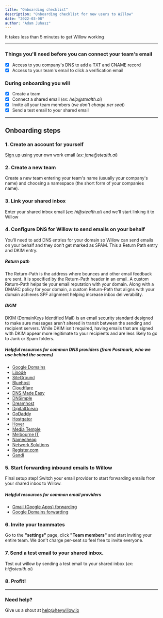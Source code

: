 ```yaml
---
title: "Onboarding checklist"
description: "Onboarding checklist for new users to Willow"
date: "2022-03-08"
author: "Adam Juhasz"
---
```


It takes less than 5 minutes to get Willow working

---

### Things you'll need before you can connect your team's email

- [x] Access to you company's DNS to add a TXT and CNAME record
- [x] Access to your team's email to click a verification email

### During onboarding you will

- [x] Create a team
- [x] Connect a shared email (_ex: help@stealth.ai_)
- [x] Invite all your team members (_we don't charge per seat_)
- [x] Send a test email to your shared email

---

## Onboarding steps

### 1. Create an account for yourself

[Sign up](/signup) using your own work email (_ex: jane@stealth.ai_)

### 2. Create a new team

Create a new team entering your team's name (usually your company's name) and choosing a namespace (the short form of your companies name).

### 3. Link your shared inbox

Enter your shared inbox email (_ex: hi@stealth.ai_) and we'll start linking it to Willow

### 4. Configure DNS for Willow to send emails on your behalf

You'll need to add DNS entries for your domain so Willow can send emails on your behalf and they don't get marked as SPAM. This a Return Path entry and DKIM entry.

##### Return path

The Return-Path is the address where bounces and other email feedback are sent. It is specified by the Return-Path header in an email. A custom Return-Path helps tie your email reputation with your domain. Along with a DMARC policy for your domain, a custom Return-Path that aligns with your domain achieves SPF alignment helping increase inbox deliverability.

##### DKIM

DKIM (DomainKeys Identified Mail) is an email security standard designed to make sure messages aren&apos;t altered in transit between the sending and recipient servers. While DKIM isn&apos;t required, having emails that are signed with DKIM appear more legitimate to your recipients and are less likely to go to Junk or Spam folders.

##### Helpful resources for common DNS providers (from Postmark, who we use behind the scenes)

- [Google Domains](https://postmarkapp.com/videos/setting-up-dkim-custom-return-path-dmarc-in-google-domains)
- [Linode](https://www.linode.com/docs/platform/manager/dns-manager/#add-dns-records)
- [SiteGround](https://www.siteground.com/kb/configure-spf-dkim-dmarc-records/)
- [Bluehost](https://my.bluehost.com/cgi/help/559)
- [Cloudflare](https://postmarkapp.com/videos/setting-up-dkim-custom-return-path-dmarc-in-cloudflare)
- [DNS Made Easy](http://help.dnsmadeeasy.com/managed-dns/records/txt-record/)
- [DNSimple](https://support.dnsimple.com/articles/advanced-editor/)
- [Dreamhost](https://help.dreamhost.com/hc/en-us/articles/215414867-How-do-I-add-custom-DNS-records-#TXT_record)
- [DigitalOcean](https://www.digitalocean.com/docs/networking/dns/how-to/manage-records/)
- [GoDaddy](https://postmarkapp.com/videos/godaddy-authentication)
- [Hostgator](https://support.hostgator.com/articles/cpanel/how-to-change-dns-zones-mx-cname-and-a-records)
- [Hover](https://help.hover.com/hc/en-us/articles/217282457-How-to-Edit-DNS-records-A-CNAME-MX-TXT-and-SRV-Updated-Aug-2015-)
- [Media Temple](https://mediatemple.net/community/products/dv/204403794/how-can-i-change-the-dns-records-for-my-domain)
- [Melbourne IT](http://support.melbourneit.com.au/articles/help/How-do-I-manage-advanced-DNS/)
- [Namecheap](https://www.namecheap.com/support/knowledgebase/article.aspx/317)
- [Network Solutions](http://www.networksolutions.com/support/how-to-manage-advanced-dns-records)
- [Register.com](https://forum.web.com/register/faq/#AccountInformation/What_Is_a_DNS_Record.htm)
- [Gandi](https://postmarkapp.com/videos/setting-up-dkim-custom-return-path-dmarc-in-gandi)

### 5. Start forwarding inbound emails to Willow

Final setup step! Switch your email provider to start forwarding emails from your shared inbox to Willow.

##### Helpful resources for common email providers

- [Gmail (Google Apps) forwarding](/guides/forwarding-email-gmail)
- [Google Domains forwarding](/guides/forwarding-email-google-domains)

### 6. Invite your teammates

Go to the **"settings"** page, click **"Team members"** and start inviting your entire team. We don't charge per-seat so feel free to invite everyone.

### 7. Send a test email to your shared inbox.

Test out willow by sending a test email to your shared inbox (_ex: hi@stealth.ai_)

### 8. Profit!

---

### Need help?

Give us a shout at [help@heywillow.io](mailto:help@heywillow.io)
